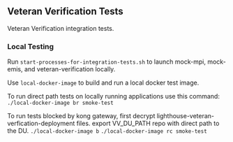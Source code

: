 ## Veteran Verification Tests
Veteran Verification integration tests.

### Local Testing
Run `start-processes-for-integration-tests.sh` to launch mock-mpi, mock-emis, and veteran-verification locally.

Use `local-docker-image` to build and run a local docker test image.

To run direct path tests on locally running applications use this command:
`./local-docker-image br smoke-test`

To run tests blocked by kong gateway, first decrypt lighthouse-veteran-verfication-deployment files.
export VV_DU_PATH repo with direct path to the DU.
`./local-docker-image b`
`./local-docker-image rc smoke-test`
